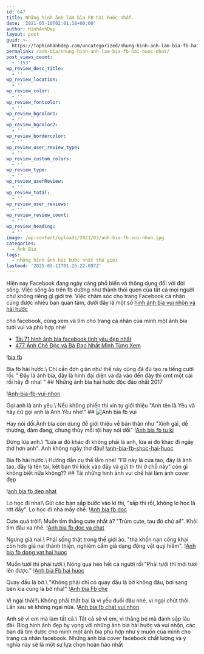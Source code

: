 ```yaml
---
id: 647
title: Những hình ảnh làm bìa FB hài hước nhất.
date: '2021-05-10T02:01:38+00:00'
author: HinhAnhDep
layout: post
guid: >-
  https://Tophinhanhdep.com/uncategorized/nhung-hinh-anh-lam-bia-fb-hai-huoc-nhat/
permalink: /anh-bia/nhung-hinh-anh-lam-bia-fb-hai-huoc-nhat/
post_views_count:
  - '153'
wp_review_desc_title:
  - ''
wp_review_location:
  - ''
wp_review_color:
  - ''
wp_review_fontcolor:
  - ''
wp_review_bgcolor1:
  - ''
wp_review_bgcolor2:
  - ''
wp_review_bordercolor:
  - ''
wp_review_user_review_type:
  - ''
wp_review_custom_colors:
  - ''
wp_review_type:
  - ''
wp_review_userReview:
  - ''
wp_review_total:
  - ''
wp_review_user_reviews:
  - ''
wp_review_review_count:
  - ''
wp_review_heading:
  - ''
image: /wp-content/uploads/2021/03/anh-bia-fb-vui-nhon.jpg
categories:
  - Ảnh Bìa
tags:
  - những hình ảnh hài hước nhất thế giới
lastmod: '2025-03-11T01:25:22.097Z'
---
```

Hiện nay Facebook đang ngày càng phổ biến và thông dụng đối với đời sống. Việc sống ảo trên fb dường như thành thói quen của tất cả mọi người chứ không riêng gì giới trẻ. Việc chăm sóc cho trang Facebook cá nhân củng được nhiều bạn quan tâm, dưới đây là một số [hình ảnh bìa vui nhộn và hài hước](https://tophinhanhdep.com/anh-bia-dep/nhung-hinh-anh-lam-bia-fb-hai-huoc-nhat/)

 cho facebook, cùng xem và tìm cho trang cá nhân của mình một ảnh bìa tươi vui và phù hợp nhé!

- [Tải 71 hình ảnh bìa facebook tình yêu đẹp nhất](https://tophinhanhdep.com/anh-bia-dep/anh-bia-tinh-yeu-dep-lang-man/)
- [477 Ảnh Chế Độc và Bá Đạo Nhất Mình Từng Xem](https://tophinhanhdep.com/anh-che/anh-che-doc/)

\![bia fb](https://tophinhanhdep.com/wp-content/uploads/2021/03/bia-fb.jpg)

 Bìa fb hài hước.\ Chỉ cần đơn giản như thế này củng đã đủ tạo ra tiếng cười rồi. " Đây là ảnh bìa, đây là hình đại diện và đã vào đến đây thì cmt một cái rồi hãy đi nha! " ## Những ảnh bìa hài hước độc đáo nhất 2017

\![Anh-bia-fb-vui-nhon](https://tophinhanhdep.com/wp-content/uploads/2021/03/anh-bia-fb-vui-nhon.jpg)

 Gọi anh là anh yêu.\ Nếu không phiền thì xin tự giới thiệu "Anh tên là Yêu và hãy cứ gọi anh là Anh Yêu nhé!" ## ![Anh bia fb vui](https://tophinhanhdep.com/wp-content/uploads/2021/03/anh-bia-fb-vui.jpg)

Hay nói dối.Ảnh bìa còn dùng để giới thiệu về bản thân như "Xinh gái, dễ thương, đảm đang, chung thủy mỗi tội hay nói dối" \![Anh bia fb tu ki](https://tophinhanhdep.com/wp-content/uploads/2021/03/Anh-bia-fb-tu-ki.jpg)

 Đừng lừa anh.\ "Lừa ai đó khác đi không phải là anh, lừa ai đó khác đi ngây thơ hơn anh". Anh không ngây thơ đâu! \![anh-bia-fb-shoc-hai-huoc](https://tophinhanhdep.com/wp-content/uploads/2021/03/anh-bia-fb-shoc-hai-huoc-4.jpg)

 Bìa fb hài hước.\ Hướng dẫn cụ thể lắm nhé! "FB này là của tao, đây là ảnh tao, đây là tên tai, kêt bạn thì kick vào đây và gửi tn thì ở chỗ này" còn gì không biết nữa không?? ## Tải những hình ảnh vui chế hài làm ảnh cover đẹp

\![anh bia fb dep nhat](https://tophinhanhdep.com/wp-content/uploads/2021/03/anh-bia-fb-dep-nhat.jpg)

 Lo học đi nha!\ Gửi các bạn sắp bước vào kì thi, "sắp thi rồi, không lo học là rớt đấy". Lo học đi nha mấy chế. \![Anh bia fb doc](https://tophinhanhdep.com/wp-content/uploads/2021/03/Anh-bia-fb-doc.jpg)

 Cute quá trời!\ Muốn tìm thằng cute nhất à? "Trùm cute, tau đó chứ ai!". Khỏi tìm đâu xa nhé. \![Anh bia fb doc va chat](https://tophinhanhdep.com/wp-content/uploads/2021/03/anh-bia-fb-doc-va-chat.jpg)

 Ngưng giả nai.\ Phải sống thật trong thế giới ảo, "thà khốn nạn công khai còn hơn giả nai thánh thiện, nghiêm cấm giả dạng động vật quý hiếm". \![Anh bia fb dong vat hai huoc](https://tophinhanhdep.com/wp-content/uploads/2021/03/anh-bia-fb-dong-vat-hai-huoc.jpg)

 Muốn tưới thì phải tưới.\ Nóng quá héo hết cả người rồi "Phải tưới thì mới tươi lên được." \![Anh bia Fb hai huoc](https://tophinhanhdep.com/wp-content/uploads/2021/03/Anh-bia-Fb-hai-huoc.jpg)

 Quay đầu là bờ.\ "Không phải chỉ có quay đầu là bờ không đâu, bơi sang bên kia củng là bờ nha!" \![Anh bia Fb che](https://tophinhanhdep.com/wp-content/uploads/2021/03/Anh-bia-Fb-che.jpg)

 Vì ngại thôi!!\ Không phải thất bại là vì yếu đuối đâu nhé, vì ngại chút thôi. Lần sau sẽ không ngại nữa. \![Anh bia fb chat vui nhon](https://tophinhanhdep.com/wp-content/uploads/2021/03/anh-bia-fb-chat-vui-nhon.jpg)

 Anh sẽ vì em mà làm tất cả.\ Tất cả sẽ vì em, vì thằng bé mà đánh sập lâu đài. Blog hình ảnh đẹp hy vọng với những ảnh bìa hài hước và vui nhộn, các bạn đã tìm được cho mình một ảnh bìa phù hợp như ý muốn của mình cho trang cá nhân facebook. Những ảnh bìa cover facebook chất lượng và ý nghĩa này sẽ là một sự lựa chọn hoàn hảo nhất
